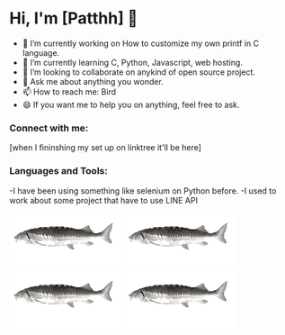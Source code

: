 # Hi, I'm [Patthh] 👋

- 🔭 I’m currently working on How to customize my own printf in C language.
- 🌱 I’m currently learning C, Python, Javascript, web hosting.
- 👯 I’m looking to collaborate on anykind of open source project.
- 💬 Ask me about anything you wonder.
- 📫 How to reach me: Bird
- 😄 If you want me to help you on anything, feel free to ask.

### Connect with me:

[when I fininshing my set up on linktree it'll be here]

### Languages and Tools:

-I have been using something like selenium on Python before.
-I used to work about some project that have to use LINE API

![Alt Text](https://github.com/Patthh/Patthh/blob/main/sturgeon.gif)
![Alt Text](https://github.com/Patthh/Patthh/blob/main/sturgeon.gif)
![Alt Text](https://github.com/Patthh/Patthh/blob/main/sturgeon.gif)
![Alt Text](https://github.com/Patthh/Patthh/blob/main/sturgeon.gif)

